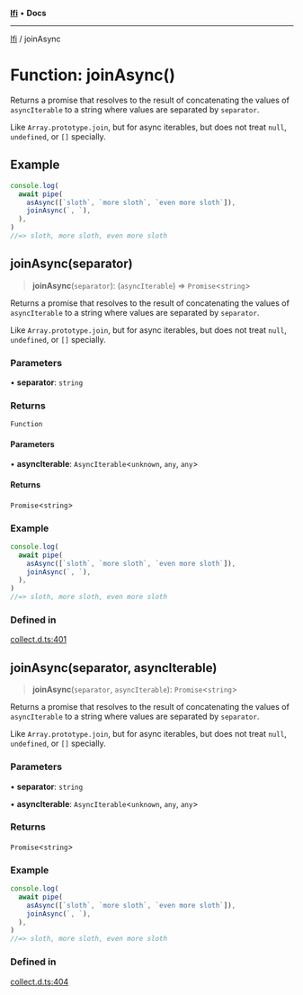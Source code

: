 [**lfi**](../readme.md) • **Docs**

***

[lfi](../globals.md) / joinAsync

# Function: joinAsync()

Returns a promise that resolves to the result of concatenating the values of
`asyncIterable` to a string where values are separated by `separator`.

Like `Array.prototype.join`, but for async iterables, but does not treat
`null`, `undefined`, or `[]` specially.

## Example

```js
console.log(
  await pipe(
    asAsync([`sloth`, `more sloth`, `even more sloth`]),
    joinAsync(`, `),
  ),
)
//=> sloth, more sloth, even more sloth
```

## joinAsync(separator)

> **joinAsync**(`separator`): (`asyncIterable`) => `Promise`\<`string`\>

Returns a promise that resolves to the result of concatenating the values of
`asyncIterable` to a string where values are separated by `separator`.

Like `Array.prototype.join`, but for async iterables, but does not treat
`null`, `undefined`, or `[]` specially.

### Parameters

• **separator**: `string`

### Returns

`Function`

#### Parameters

• **asyncIterable**: `AsyncIterable`\<`unknown`, `any`, `any`\>

#### Returns

`Promise`\<`string`\>

### Example

```js
console.log(
  await pipe(
    asAsync([`sloth`, `more sloth`, `even more sloth`]),
    joinAsync(`, `),
  ),
)
//=> sloth, more sloth, even more sloth
```

### Defined in

[collect.d.ts:401](https://github.com/TomerAberbach/lfi/blob/d7a0f90dd72245d6efd6bd97c58a78b3f3028f25/src/operations/collect.d.ts#L401)

## joinAsync(separator, asyncIterable)

> **joinAsync**(`separator`, `asyncIterable`): `Promise`\<`string`\>

Returns a promise that resolves to the result of concatenating the values of
`asyncIterable` to a string where values are separated by `separator`.

Like `Array.prototype.join`, but for async iterables, but does not treat
`null`, `undefined`, or `[]` specially.

### Parameters

• **separator**: `string`

• **asyncIterable**: `AsyncIterable`\<`unknown`, `any`, `any`\>

### Returns

`Promise`\<`string`\>

### Example

```js
console.log(
  await pipe(
    asAsync([`sloth`, `more sloth`, `even more sloth`]),
    joinAsync(`, `),
  ),
)
//=> sloth, more sloth, even more sloth
```

### Defined in

[collect.d.ts:404](https://github.com/TomerAberbach/lfi/blob/d7a0f90dd72245d6efd6bd97c58a78b3f3028f25/src/operations/collect.d.ts#L404)
